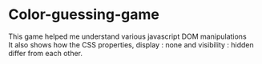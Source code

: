 # Color-guessing-game
This game helped me understand various javascript DOM manipulations
<br>
It also shows how the CSS properties, display : none and visibility : hidden differ from each other.

